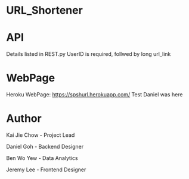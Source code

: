 # URL_Shortener

# API

Details listed in REST.py
UserID is required, follwed by long url_link

# WebPage

Heroku WebPage: https://spshurl.herokuapp.com/
Test
Daniel was here

# Author

Kai Jie Chow - Project Lead

Daniel Goh - Backend Designer

Ben Wo Yew - Data Analytics

Jeremy Lee - Frontend Designer

